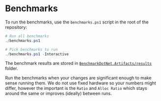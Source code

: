 ﻿# Benchmarks

To run the benchmarks, use the `benchmarks.ps1` script in the root of the repository:

``` powershell
# Run all benchmarks
./benchmarks.ps1

# Pick benchmarks to run
./benchmarks.ps1 -Interactive
```

The benchmark results are stored in [`BenchmarkDotNet.Artifacts/results`](../../BenchmarkDotNet.Artifacts/results/) folder.

Run the benchmarks when your changes are significant enough to make sense running them. We do not use fixed hardware so your numbers might differ, however the important is the `Ratio` and `Alloc Ratio` which stays around the same or improves (ideally) between runs.

